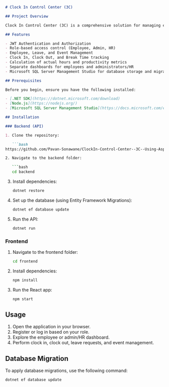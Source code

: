 

```markdown
# Clock In Control Center (3C)

## Project Overview

Clock In Control Center (3C) is a comprehensive solution for managing employee attendance, leave, and events. It utilizes .NET Restful Onion Architecture API for the backend, React Redux for the frontend, and JWT authentication for secure access. The system incorporates role-based access control, allowing administrators and employees to perform various tasks related to clocking in, clocking out, breaks, and more.

## Features

- JWT Authentication and Authorization
- Role-based access control (Employee, Admin, HR)
- Employee, Leave, and Event Management
- Clock In, Clock Out, and Break Time tracking
- Calculation of actual hours and productivity metrics
- Separate dashboards for employees and administrators/HR
- Microsoft SQL Server Management Studio for database storage and migration

## Prerequisites

Before you begin, ensure you have the following installed:

- [.NET SDK](https://dotnet.microsoft.com/download)
- [Node.js](https://nodejs.org/)
- [Microsoft SQL Server Management Studio](https://docs.microsoft.com/en-us/sql/ssms/download-sql-server-management-studio-ssms)

## Installation

### Backend (API)

1. Clone the repository:

   ```bash
https://github.com/Pavan-Sonawane/ClockIn-Control-Center--3C--Using-Asp.net-API-Onion-Architecture-.git   ```

2. Navigate to the backend folder:

   ```bash
   cd backend
   ```

3. Install dependencies:

   ```bash
   dotnet restore
   ```

4. Set up the database (using Entity Framework Migrations):

   ```bash
   dotnet ef database update
   ```

5. Run the API:

   ```bash
   dotnet run
   ```

### Frontend

1. Navigate to the frontend folder:

   ```bash
   cd frontend
   ```

2. Install dependencies:

   ```bash
   npm install
   ```

3. Run the React app:

   ```bash
   npm start
   ```

## Usage

1. Open the application in your browser.
2. Register or log in based on your role.
3. Explore the employee or admin/HR dashboard.
4. Perform clock in, clock out, leave requests, and event management.

## Database Migration

To apply database migrations, use the following command:

```bash
dotnet ef database update
```





